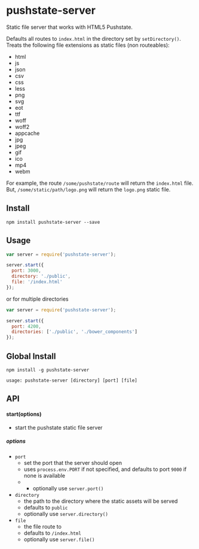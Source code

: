 # pushstate-server

Static file server that works with HTML5 Pushstate.

Defaults all routes to ` index.html ` in the directory set by ` setDirectory() `. Treats the following file extensions as static files (non routeables):

* html
* js
* json
* csv
* css
* less
* png
* svg
* eot
* ttf
* woff
* woff2
* appcache
* jpg
* jpeg
* gif
* ico
* mp4
* webm

For example, the route ` /some/pushstate/route ` will return the ` index.html ` file. But, ` /some/static/path/logo.png ` will return the ` logo.png ` static file.

## Install

```
npm install pushstate-server --save
```

## Usage

```js
var server = require('pushstate-server');

server.start({
  port: 3000,
  directory: './public',
  file: '/index.html'
});
```

or for multiple directories

```js
var server = require('pushstate-server');

server.start({
  port: 4200,
  directories: ['./public', './bower_components']
});
```

## Global Install

```
npm install -g pushstate-server
```

```
usage: pushstate-server [directory] [port] [file]
```

## API

#### start(options)
* start the pushstate static file server

##### options

* `port`
  * set the port that the server should open
  * uses ` process.env.PORT ` if not specified, and defaults to port ` 9000 ` if none is available
  * * optionally use `server.port()`
* `directory`
  * the path to the directory where the static assets will be served
  * defaults to ` public `
  * optionally use `server.directory()`
* `file`
  * the file route to
  * defaults to ` /index.html `
  * optionally use `server.file()`
